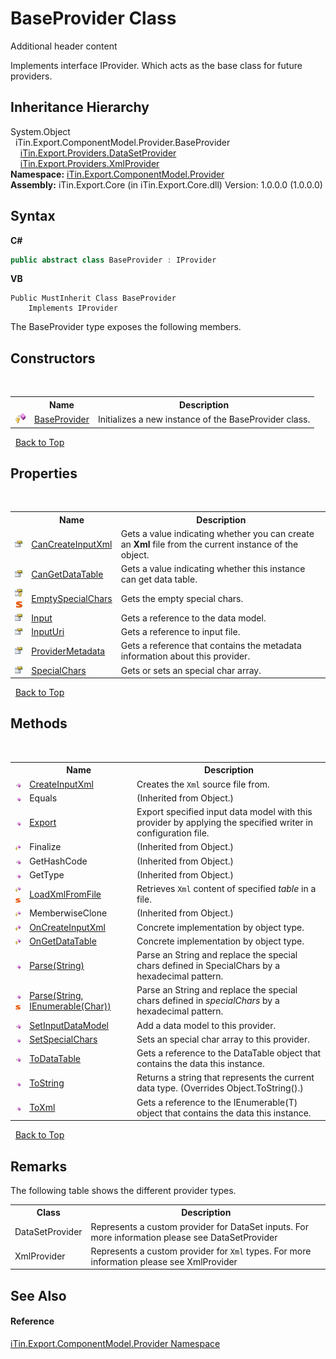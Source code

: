 # BaseProvider Class
Additional header content 

Implements interface IProvider. Which acts as the base class for future providers.


## Inheritance Hierarchy
System.Object<br />&nbsp;&nbsp;iTin.Export.ComponentModel.Provider.BaseProvider<br />&nbsp;&nbsp;&nbsp;&nbsp;<a href="T_iTin_Export_Providers_DataSetProvider">iTin.Export.Providers.DataSetProvider</a><br />&nbsp;&nbsp;&nbsp;&nbsp;<a href="T_iTin_Export_Providers_XmlProvider">iTin.Export.Providers.XmlProvider</a><br />
**Namespace:**&nbsp;<a href="N_iTin_Export_ComponentModel_Provider">iTin.Export.ComponentModel.Provider</a><br />**Assembly:**&nbsp;iTin.Export.Core (in iTin.Export.Core.dll) Version: 1.0.0.0 (1.0.0.0)

## Syntax

**C#**<br />
``` C#
public abstract class BaseProvider : IProvider
```

**VB**<br />
``` VB
Public MustInherit Class BaseProvider
	Implements IProvider
```

The BaseProvider type exposes the following members.


## Constructors
&nbsp;<table><tr><th></th><th>Name</th><th>Description</th></tr><tr><td>![Protected method](media/protmethod.gif "Protected method")</td><td><a href="M_iTin_Export_ComponentModel_Provider_BaseProvider__ctor">BaseProvider</a></td><td>
Initializes a new instance of the BaseProvider class.</td></tr></table>&nbsp;
<a href="#baseprovider-class">Back to Top</a>

## Properties
&nbsp;<table><tr><th></th><th>Name</th><th>Description</th></tr><tr><td>![Public property](media/pubproperty.gif "Public property")</td><td><a href="P_iTin_Export_ComponentModel_Provider_BaseProvider_CanCreateInputXml">CanCreateInputXml</a></td><td>
Gets a value indicating whether you can create an <strong>Xml</strong> file from the current instance of the object.</td></tr><tr><td>![Public property](media/pubproperty.gif "Public property")</td><td><a href="P_iTin_Export_ComponentModel_Provider_BaseProvider_CanGetDataTable">CanGetDataTable</a></td><td>
Gets a value indicating whether this instance can get data table.</td></tr><tr><td>![Protected property](media/protproperty.gif "Protected property")![Static member](media/static.gif "Static member")</td><td><a href="P_iTin_Export_ComponentModel_Provider_BaseProvider_EmptySpecialChars">EmptySpecialChars</a></td><td>
Gets the empty special chars.</td></tr><tr><td>![Public property](media/pubproperty.gif "Public property")</td><td><a href="P_iTin_Export_ComponentModel_Provider_BaseProvider_Input">Input</a></td><td>
Gets a reference to the data model.</td></tr><tr><td>![Public property](media/pubproperty.gif "Public property")</td><td><a href="P_iTin_Export_ComponentModel_Provider_BaseProvider_InputUri">InputUri</a></td><td>
Gets a reference to input file.</td></tr><tr><td>![Public property](media/pubproperty.gif "Public property")</td><td><a href="P_iTin_Export_ComponentModel_Provider_BaseProvider_ProviderMetadata">ProviderMetadata</a></td><td>
Gets a reference that contains the metadata information about this provider.</td></tr><tr><td>![Public property](media/pubproperty.gif "Public property")</td><td><a href="P_iTin_Export_ComponentModel_Provider_BaseProvider_SpecialChars">SpecialChars</a></td><td>
Gets or sets an special char array.</td></tr></table>&nbsp;
<a href="#baseprovider-class">Back to Top</a>

## Methods
&nbsp;<table><tr><th></th><th>Name</th><th>Description</th></tr><tr><td>![Public method](media/pubmethod.gif "Public method")</td><td><a href="M_iTin_Export_ComponentModel_Provider_BaseProvider_CreateInputXml">CreateInputXml</a></td><td>
Creates the `Xml` source file from.</td></tr><tr><td>![Public method](media/pubmethod.gif "Public method")</td><td>Equals</td><td> (Inherited from Object.)</td></tr><tr><td>![Public method](media/pubmethod.gif "Public method")</td><td><a href="M_iTin_Export_ComponentModel_Provider_BaseProvider_Export">Export</a></td><td>
Export specified input data model with this provider by applying the specified writer in configuration file.</td></tr><tr><td>![Protected method](media/protmethod.gif "Protected method")</td><td>Finalize</td><td> (Inherited from Object.)</td></tr><tr><td>![Public method](media/pubmethod.gif "Public method")</td><td>GetHashCode</td><td> (Inherited from Object.)</td></tr><tr><td>![Public method](media/pubmethod.gif "Public method")</td><td>GetType</td><td> (Inherited from Object.)</td></tr><tr><td>![Protected method](media/protmethod.gif "Protected method")![Static member](media/static.gif "Static member")</td><td><a href="M_iTin_Export_ComponentModel_Provider_BaseProvider_LoadXmlFromFile">LoadXmlFromFile</a></td><td>
Retrieves `Xml` content of specified *table* in a file.</td></tr><tr><td>![Protected method](media/protmethod.gif "Protected method")</td><td>MemberwiseClone</td><td> (Inherited from Object.)</td></tr><tr><td>![Protected method](media/protmethod.gif "Protected method")</td><td><a href="M_iTin_Export_ComponentModel_Provider_BaseProvider_OnCreateInputXml">OnCreateInputXml</a></td><td>
Concrete implementation by object type.</td></tr><tr><td>![Protected method](media/protmethod.gif "Protected method")</td><td><a href="M_iTin_Export_ComponentModel_Provider_BaseProvider_OnGetDataTable">OnGetDataTable</a></td><td>
Concrete implementation by object type.</td></tr><tr><td>![Public method](media/pubmethod.gif "Public method")</td><td><a href="M_iTin_Export_ComponentModel_Provider_BaseProvider_Parse">Parse(String)</a></td><td>
Parse an String and replace the special chars defined in SpecialChars by a hexadecimal pattern.</td></tr><tr><td>![Public method](media/pubmethod.gif "Public method")![Static member](media/static.gif "Static member")</td><td><a href="M_iTin_Export_ComponentModel_Provider_BaseProvider_Parse_1">Parse(String, IEnumerable(Char))</a></td><td>
Parse an String and replace the special chars defined in *specialChars* by a hexadecimal pattern.</td></tr><tr><td>![Public method](media/pubmethod.gif "Public method")</td><td><a href="M_iTin_Export_ComponentModel_Provider_BaseProvider_SetInputDataModel">SetInputDataModel</a></td><td>
Add a data model to this provider.</td></tr><tr><td>![Public method](media/pubmethod.gif "Public method")</td><td><a href="M_iTin_Export_ComponentModel_Provider_BaseProvider_SetSpecialChars">SetSpecialChars</a></td><td>
Sets an special char array to this provider.</td></tr><tr><td>![Public method](media/pubmethod.gif "Public method")</td><td><a href="M_iTin_Export_ComponentModel_Provider_BaseProvider_ToDataTable">ToDataTable</a></td><td>
Gets a reference to the DataTable object that contains the data this instance.</td></tr><tr><td>![Public method](media/pubmethod.gif "Public method")</td><td><a href="M_iTin_Export_ComponentModel_Provider_BaseProvider_ToString">ToString</a></td><td>
Returns a string that represents the current data type.
 (Overrides Object.ToString().)</td></tr><tr><td>![Public method](media/pubmethod.gif "Public method")</td><td><a href="M_iTin_Export_ComponentModel_Provider_BaseProvider_ToXml">ToXml</a></td><td>
Gets a reference to the IEnumerable(T) object that contains the data this instance.</td></tr></table>&nbsp;
<a href="#baseprovider-class">Back to Top</a>

## Remarks

The following table shows the different provider types.
&nbsp;<table><tr><th>Class</th><th>Description</th></tr><tr><td>DataSetProvider</td><td>Represents a custom provider for DataSet inputs. For more information please see DataSetProvider</td></tr><tr><td>XmlProvider</td><td>Represents a custom provider for `Xml` types. For more information please see XmlProvider</td></tr></table>

## See Also


#### Reference
<a href="N_iTin_Export_ComponentModel_Provider">iTin.Export.ComponentModel.Provider Namespace</a><br />
